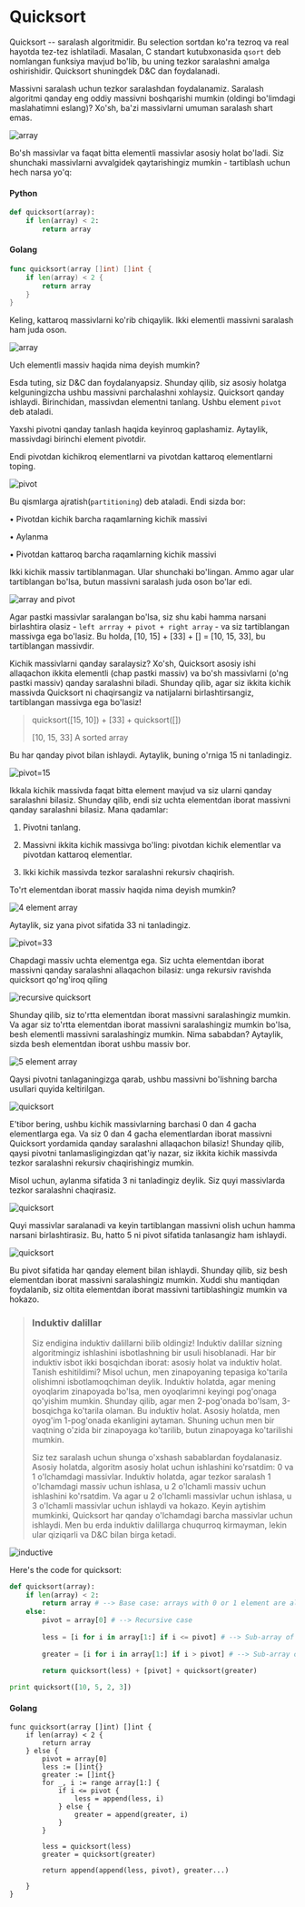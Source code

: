 # Quicksort

Quicksort -- saralash algoritmidir. Bu selection sortdan ko'ra tezroq va real hayotda tez-tez ishlatiladi. Masalan, C standart kutubxonasida `qsort` deb nomlangan funksiya mavjud bo'lib, bu uning tezkor saralashni amalga oshirishidir. Quicksort shuningdek D&C dan foydalanadi.

Massivni saralash uchun tezkor saralashdan foydalanamiz. Saralash algoritmi qanday eng oddiy massivni boshqarishi mumkin (oldingi bo'limdagi maslahatimni eslang)? Xo'sh, ba'zi massivlarni umuman saralash shart emas.

![array](image-19.png)

Bo'sh massivlar va faqat bitta elementli massivlar asosiy holat bo'ladi. Siz shunchaki massivlarni avvalgidek qaytarishingiz mumkin - tartiblash uchun hech narsa yo'q:


#### Python
```python
def quicksort(array):
    if len(array) < 2:
        return array
```

#### Golang
```go
func quicksort(array []int) []int {
    if len(array) < 2 {
        return array
    }
}
```

Keling, kattaroq massivlarni ko'rib chiqaylik. Ikki elementli massivni saralash ham juda oson.

![array](image-20.png)

Uch elementli massiv haqida nima deyish mumkin?

Esda tuting, siz D&C dan foydalanyapsiz. Shunday qilib, siz asosiy holatga kelguningizcha ushbu massivni parchalashni xohlaysiz. Quicksort qanday ishlaydi. Birinchidan, massivdan elementni tanlang. Ushbu element `pivot` deb ataladi. 

Yaxshi pivotni qanday tanlash haqida keyinroq gaplashamiz. Aytaylik, massivdagi birinchi element pivotdir.

Endi pivotdan kichikroq elementlarni va pivotdan kattaroq elementlarni toping.

![pivot](image-21.png)

Bu qismlarga ajratish(`partitioning`) deb ataladi. Endi sizda bor:

• Pivotdan kichik barcha raqamlarning kichik massivi

• Aylanma

• Pivotdan kattaroq barcha raqamlarning kichik massivi

Ikki kichik massiv tartiblanmagan. Ular shunchaki bo'lingan. Ammo agar ular tartiblangan bo'lsa, butun massivni saralash juda oson bo'lar edi.

![array and pivot](image-22.png)

Agar pastki massivlar saralangan bo'lsa, siz shu kabi hamma narsani birlashtira olasiz - `left arrray + pivot + right array` - va siz tartiblangan massivga ega bo'lasiz. Bu holda, [10, 15] + [33] + [] = [10, 15, 33], bu tartiblangan massivdir.

Kichik massivlarni qanday saralaysiz? Xo'sh, Quicksort asosiy ishi allaqachon ikkita elementli (chap pastki massiv) va bo'sh massivlarni (o'ng pastki massiv) qanday saralashni biladi. Shunday qilib, agar siz ikkita kichik massivda Quicksort ni chaqirsangiz va natijalarni birlashtirsangiz, tartiblangan massivga ega bo'lasiz!

> quicksort([15, 10]) + [33] + quicksort([])
>
> [10, 15, 33] A sorted array

Bu har qanday pivot bilan ishlaydi. Aytaylik, buning o'rniga 15 ni tanladingiz.

![pivot=15](image-23.png)

Ikkala kichik massivda faqat bitta element mavjud va siz ularni qanday saralashni bilasiz. Shunday qilib, endi siz uchta elementdan iborat massivni qanday saralashni bilasiz. Mana qadamlar:

1. Pivotni tanlang.

2. Massivni ikkita kichik massivga bo'ling: pivotdan kichik elementlar va pivotdan kattaroq elementlar.

3. Ikki kichik massivda tezkor saralashni rekursiv chaqirish.

To'rt elementdan iborat massiv haqida nima deyish mumkin?

![4 element array](image-24.png)

Aytaylik, siz yana pivot sifatida 33 ni tanladingiz.

![pivot=33](image-25.png)

Chapdagi massiv uchta elementga ega. Siz uchta elementdan iborat massivni qanday saralashni allaqachon bilasiz: unga rekursiv ravishda quicksort qo'ng'iroq qiling

![recursive quicksort](image-26.png)

Shunday qilib, siz to'rtta elementdan iborat massivni saralashingiz mumkin. Va agar siz to'rtta elementdan iborat massivni saralashingiz mumkin bo'lsa, besh elementli massivni saralashingiz mumkin. Nima sababdan? Aytaylik, sizda besh elementdan iborat ushbu massiv bor.

![5 element array](image-27.png)

Qaysi pivotni tanlaganingizga qarab, ushbu massivni bo'lishning barcha usullari quyida keltirilgan.

![quicksort](image-28.png)

E'tibor bering, ushbu kichik massivlarning barchasi 0 dan 4 gacha elementlarga ega. Va siz 0 dan 4 gacha elementlardan iborat massivni Quicksort yordamida qanday saralashni allaqachon bilasiz! Shunday qilib, qaysi pivotni tanlamasligingizdan qat'iy nazar, siz ikkita kichik massivda tezkor saralashni rekursiv chaqirishingiz mumkin.

Misol uchun, aylanma sifatida 3 ni tanladingiz deylik. Siz quyi massivlarda tezkor saralashni chaqirasiz.

![quicksort](image-29.png)

Quyi massivlar saralanadi va keyin tartiblangan massivni olish uchun hamma narsani birlashtirasiz. Bu, hatto 5 ni pivot sifatida tanlasangiz ham ishlaydi.


![quicksort](image-30.png)

Bu pivot sifatida har qanday element bilan ishlaydi. Shunday qilib, siz besh elementdan iborat massivni saralashingiz mumkin. Xuddi shu mantiqdan foydalanib, siz oltita elementdan iborat massivni tartiblashingiz mumkin va hokazo.

>### Induktiv dalillar
>
>Siz endigina induktiv dalillarni bilib oldingiz! Induktiv dalillar sizning algoritmingiz ishlashini isbotlashning bir usuli hisoblanadi. Har bir induktiv isbot ikki bosqichdan iborat: asosiy holat va induktiv holat. Tanish eshitildimi? Misol uchun, men zinapoyaning tepasiga ko'tarila olishimni isbotlamoqchiman deylik. Induktiv holatda, agar mening oyoqlarim zinapoyada bo'lsa, men oyoqlarimni keyingi pog'onaga qo'yishim mumkin. Shunday qilib, agar men 2-pog'onada bo'lsam, 3-bosqichga ko'tarila olaman. Bu induktiv holat. Asosiy holatda, men oyog'im 1-pog'onada ekanligini aytaman. Shuning uchun men bir vaqtning o'zida bir zinapoyaga ko'tarilib, butun zinapoyaga ko'tarilishi mumkin.
>
>Siz tez saralash uchun shunga o'xshash sabablardan foydalanasiz. Asosiy holatda, algoritm asosiy holat uchun ishlashini ko'rsatdim: 0 va 1 o'lchamdagi massivlar. Induktiv holatda, agar tezkor saralash 1 o'lchamdagi massiv uchun ishlasa, u 2 o'lchamli massiv uchun ishlashini ko'rsatdim. Va agar u 2 o'lchamli massivlar uchun ishlasa, u 3 o'lchamli massivlar uchun ishlaydi va hokazo. Keyin aytishim mumkinki, Quicksort har qanday o'lchamdagi barcha massivlar uchun ishlaydi. Men bu erda induktiv dalillarga chuqurroq kirmayman, lekin ular qiziqarli va D&C bilan birga ketadi.

![inductive](image-31.png)

Here's the code for quicksort:
```python
def quicksort(array):
    if len(array) < 2:
        return array # --> Base case: arrays with 0 or 1 element are already "sorted."
    else:
        pivot = array[0] # --> Recursive case
        
        less = [i for i in array[1:] if i <= pivot] # --> Sub-array of all the elements less than the pivot
        
        greater = [i for i in array[1:] if i > pivot] # --> Sub-array of all the elements greater than the pivot
        
        return quicksort(less) + [pivot] + quicksort(greater)

print quicksort([10, 5, 2, 3])
```

#### Golang
```golang
func quicksort(array []int) []int {
    if len(array) < 2 {
        return array
    } else {
        pivot = array[0]
        less := []int{}
        greater := []int{}
        for _, i := range array[1:] {
            if i <= pivot {
                less = append(less, i)
            } else {
                greater = append(greater, i)
            }
        }

        less = quicksort(less)
        greater = quicksort(greater)

        return append(append(less, pivot), greater...)

    }
}
```
